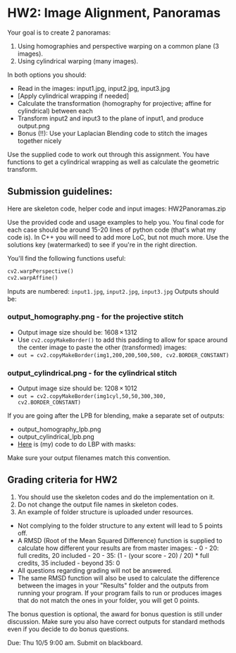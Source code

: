 # HW2: Image Alignment, Panoramas

Your goal is to create 2 panoramas:
1. Using homographies and perspective warping on a common plane (3 images).
2. Using cylindrical warping (many images).

In both options you should:
* Read in the images: input1.jpg, input2.jpg, input3.jpg
* [Apply cylindrical wrapping if needed]
* Calculate the transformation (homography for projective; affine for cylindrical) between each
* Transform input2 and input3 to the plane of input1, and produce output.png
* Bonus (!!): Use your Laplacian Blending code to stitch the images together nicely

Use the supplied code to work out through this assignment.
You have functions to get a cylindrical wrapping as well as calculate the geometric transform.

## Submission guidelines:
Here are skeleton code, helper code and input images:
HW2Panoramas.zip

Use the provided code and usage examples to help you.
You final code for each case should be around 15-20 lines of python code (that's what my code is). In C++ you will need to add more LoC, but not much more.
Use the solutions key (watermarked) to see if you're in the right direction.

You'll find the following functions useful:
```python
cv2.warpPerspective()
cv2.warpAffine()
 ```
Inputs are numbered: `input1.jpg`, `input2.jpg`, `input3.jpg`
Outputs should be:
### output_homography.png - for the projective stitch
* Output image size should be: 1608 × 1312
* Use `cv2.copyMakeBorder()` to add this padding to allow for space around the center image to paste the other (transformed) images:
* `out = cv2.copyMakeBorder(img1,200,200,500,500, cv2.BORDER_CONSTANT)`

### output_cylindrical.png - for the cylindrical stitch
* Output image size should be: 1208 × 1012
* `out = cv2.copyMakeBorder(img1cyl,50,50,300,300, cv2.BORDER_CONSTANT)`

If you are going after the LPB for blending, make a separate set of outputs:
* output_homography_lpb.png
* output_cylindrical_lpb.png
* [Here](http://www.morethantechnical.com/2017/09/29/laplacian-pyramid-with-masks-in-opencv-python/) is (my) code to do LBP with masks:

Make sure your output filenames match this convention.

## Grading criteria for HW2
1. You should use the skeleton codes and do the implementation on it.
2. Do not change the output file names in skeleton codes.
3. An example of folder structure is uploaded under resources.

* Not complying to the folder structure to any extent will lead to 5 points off.
* A RMSD (Root of the Mean Squared Difference) function is supplied to calculate how different your results are from master images:
       - 0 - 20: full credits, 20 included
       - 20 - 35: (1 - (your score - 20) / 20) * full credits, 35 included
       - beyond 35: 0
* All questions regarding grading will not be answered.
* The same RMSD function will also be used to calculate the difference between the images in your "Results" folder and the outputs from running your program. If your program fails to run or produces images that do not match the ones in your folder, you will get 0 points.

The bonus question is optional, the award for bonus question is still under discussion. Make sure you also have correct outputs for standard methods even if you decide to do bonus questions.

Due: Thu 10/5 9:00 am. Submit on blackboard.

